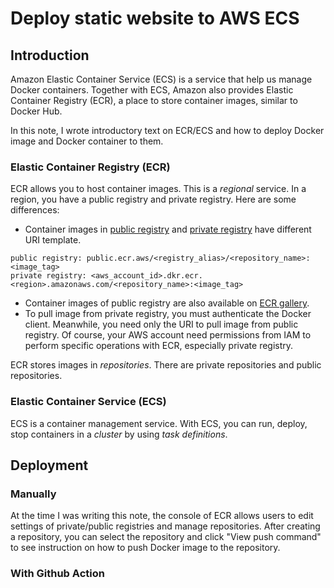# Deploy static website to AWS ECS

## Introduction

Amazon Elastic Container Service (ECS) is a service that help us manage Docker containers. Together with ECS, Amazon also provides Elastic Container Registry (ECR), a place to store container images, similar to Docker Hub.

In this note, I wrote introductory text on ECR/ECS and how to deploy Docker image and Docker container to them.

### Elastic Container Registry (ECR)

ECR allows you to host container images. This is a *regional* service. In a region, you have a public registry and private registry. Here are some differences:

- Container images in [public registry](https://docs.aws.amazon.com/AmazonECR/latest/public/public-registries.html) and [private registry](https://docs.aws.amazon.com/AmazonECR/latest/userguide/Registries.html) have different URI template.
```text
public registry: public.ecr.aws/<registry_alias>/<repository_name>:<image_tag>
private registry: <aws_account_id>.dkr.ecr.<region>.amazonaws.com/<repository_name>:<image_tag>
```
- Container images of public registry are also available on [ECR gallery](https://gallery.ecr.aws).
- To pull image from private registry, you must authenticate the Docker client. Meanwhile, you need only the URI to pull image from public registry. Of course, your AWS account need permissions from IAM to perform specific operations with ECR, especially private registry.

ECR stores images in *repositories*. There are private repositories and public repositories.

### Elastic Container Service (ECS)

ECS is a container management service. With ECS, you can run, deploy, stop containers in a *cluster* by using *task definitions*.

## Deployment

### Manually

At the time I was writing this note, the console of ECR allows users to edit settings of private/public registries and manage repositories. After creating a repository, you can select the repository and click "View push command" to see instruction on how to push Docker image to the repository.

### With Github Action
